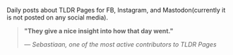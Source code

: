 Daily posts about TLDR Pages for FB, Instagram, and Mastodon(currently it is not posted on any social media).

> **"They give a nice insight into how that day went."**
> 
> — *Sebastiaan, one of the most active contributors to TLDR Pages*
